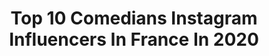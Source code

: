 ---
title: Top 10 Comedians Instagram Influencers In France In 2020
description: >-
  Find top comedians Instagram influencers in France in 2020. Most popular hashtags: #humour #congo #ezayakoyinda #cameroun.
platform: Instagram
profiles:
  - username: "chloelafricaine"
    fullname: >-
      Chloelafricaine
    location: "France"
    followers: 29873
    engagement: 715
    commentsToLikes: 0.011512
    avatar: "https://scontent-ams4-1.cdninstagram.com/v/t51.2885-19/s320x320/69647954_2410935348984217_1082312018922307584_n.jpg?_nc_ht=scontent-ams4-1.cdninstagram.com&_nc_ohc=fmRMSl1tHAsAX-PLJgR&oh=4485a691ccba77008602e048dc300276&oe=5EBA0535"
    verified: false
    hashtags: "#congolaise, #mixxxedchicks, #lingala, #ezayakoyinda"
  - username: "brownbobbie"
    fullname: >-
      Bobbie Jean Brown
    location: "France"
    followers: 51972
    engagement: 146
    commentsToLikes: 0.068822
    avatar: "https://scontent-lhr8-1.cdninstagram.com/v/t51.2885-19/s320x320/42637005_331822704250743_3093593294664368128_n.jpg?_nc_ht=scontent-lhr8-1.cdninstagram.com&_nc_ohc=RkWcVCof5dcAX__9qLM&oh=5fe7f66db42803f7d0245dd66fbdc4c9&oe=5EB87130"
    verified: true
    hashtags: "#lifeisntjustrocknroll, #contest, #sweetnsourhour, #turning4"
  - username: "samuel_raynaud"
    fullname: >-
      I am Sam
    location: "France"
    followers: 6392
    engagement: 1200
    commentsToLikes: 0.024125
    avatar: "https://scontent-ams4-1.cdninstagram.com/v/t51.2885-19/s320x320/75208743_441983929803193_143073452348145664_n.jpg?_nc_ht=scontent-ams4-1.cdninstagram.com&_nc_ohc=QgSqlphWP8EAX_nzbQC&oh=f7aeb8bbe2b6147c8dbac038b1970db6&oe=5EBA0FB8"
    verified: false
    hashtags: "#friends, #picoftheday, #forever, #love"
  - username: "nidhal.saadi.officiel"
    fullname: >-
      Nidhal Saadi
    location: "France"
    followers: 1810505
    engagement: 314
    commentsToLikes: 0.012261
    avatar: "https://instagram.fbkk10-1.fna.fbcdn.net/v/t51.2885-19/s320x320/89389561_215440736314959_3987828609795489792_n.jpg?_nc_ht=instagram.fbkk10-1.fna.fbcdn.net&_nc_ohc=SLyIFQQKh8YAX9zJT93&oh=06f842abc06ce70668febd0fe8d9d10e&oe=5EA5ECA2"
    verified: true
    hashtags: "#nidhalsaadi, #th, #positivequotes, #1an"
  - username: "sebmellia"
    fullname: >-
      Seb Mellia
    location: "France"
    followers: 100418
    engagement: 341
    commentsToLikes: 0.017658
    avatar: "https://scontent-lhr8-1.cdninstagram.com/v/t51.2885-19/s320x320/20837364_333126333778084_1923105575680344064_a.jpg?_nc_ht=scontent-lhr8-1.cdninstagram.com&_nc_ohc=HwOc3lPJt1kAX8kpuDI&oh=923697bc77b06b57da288c778129ecee&oe=5EBBC497"
    verified: true
    hashtags: "#pasdutout, #kainalapeufra, #lyon, #hoteldeville"
  - username: "randyguine"
    fullname: >-
      Randy Guine
    location: "France"
    followers: 70262
    engagement: 1438
    commentsToLikes: 0.034455
    avatar: "https://scontent-lht6-1.cdninstagram.com/v/t51.2885-19/s320x320/64638782_410697879524702_4598584783331655680_n.jpg?_nc_ht=scontent-lht6-1.cdninstagram.com&_nc_ohc=xq1dgAxKlzkAX9JyBc1&oh=3dc7dc05746ea960a01cfacfe50bc46b&oe=5EBAD4C5"
    verified: false
    hashtags: "#40ans, #loi, #mwanacongo, #flirt"
  - username: "doneljacksman"
    fullname: >-
      doneljacksman
    location: "France"
    followers: 76614
    engagement: 406
    commentsToLikes: 0.059232
    avatar: "https://scontent-lhr8-1.cdninstagram.com/v/t51.2885-19/s320x320/76816648_419281895683188_8993286017423245312_n.jpg?_nc_ht=scontent-lhr8-1.cdninstagram.com&_nc_ohc=HrzWp4IXVQ0AX_fOGC0&oh=a529e23c8bbc3f1099e80da9b196565a&oe=5EBA709A"
    verified: true
    hashtags: "#mondoubleoumoilesien, #mecchelou, #elletchipenplus, #standup"
  - username: "gadelmalehmania"
    fullname: >-
      Gad Elmaleh
    location: "France"
    followers: 29353
    engagement: 261
    commentsToLikes: 0.048257
    avatar: "https://scontent-ams4-1.cdninstagram.com/v/t51.2885-19/s320x320/73398089_527430611367913_1583069153680424960_n.jpg?_nc_ht=scontent-ams4-1.cdninstagram.com&_nc_ohc=XCFqYoM-mN4AX-S4353&oh=75223680da1e0c5f9d36ca3325c07cb7&oe=5EB25D9F"
    verified: false
    hashtags: "#kevadams, #ashleybenson, #morocco, #gadelmaleh"
  - username: "ptcomedy"
    fullname: >-
      Paul Taylor
    location: "France"
    followers: 57053
    engagement: 457
    commentsToLikes: 0.018267
    avatar: "https://scontent-ams4-1.cdninstagram.com/v/t51.2885-19/s320x320/67101354_454849395243442_5989201249956790272_n.jpg?_nc_ht=scontent-ams4-1.cdninstagram.com&_nc_ohc=o_HZVCQx-vUAX-I9-f8&oh=1fda9de9f6d5a65db963f89450e405f7&oe=5EAE304D"
    verified: true
    hashtags: "#sobritishoupresque, #brexit, #sobritishoupresque, #motivationalquotes"
  - username: "stephanesacre"
    fullname: >-
      L’EXCÈS
    location: "France"
    followers: 117632
    engagement: 352
    commentsToLikes: 0.028452
    avatar: "https://scontent-lhr8-1.cdninstagram.com/v/t51.2885-19/s320x320/84157347_2563001593976749_2882086805539127296_n.jpg?_nc_ht=scontent-lhr8-1.cdninstagram.com&_nc_ohc=6N8yK19swrUAX_h5xYU&oh=08be1ac5bc6d97be12a2d941afb1f66f&oe=5EB99A07"
    verified: false
    hashtags: "#exceschallenge, #manudibango, #lagodasse, #kobebryant"
---